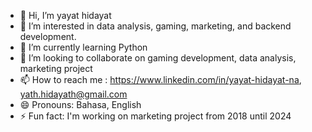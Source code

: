 - 👋 Hi, I’m yayat hidayat
- 👀 I’m interested in data analysis, gaming, marketing, and backend development.
- 🌱 I’m currently learning Python
- 💞️ I’m looking to collaborate on gaming development, data analysis, marketing project
- 📫 How to reach me :  https://www.linkedin.com/in/yayat-hidayat-na,   yath.hidayath@gmail.com 
- 😄 Pronouns: Bahasa, English
- ⚡ Fun fact: I'm working on marketing project from 2018 until 2024

<!---
yath-NA/yath-NA is a ✨ special ✨ repository because its `README.md` (this file) appears on your GitHub profile.
You can click the Preview link to take a look at your changes.
--->
